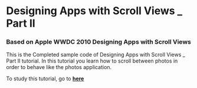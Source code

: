 # Designing Apps with Scroll Views _ Part II
### Based on Apple WWDC 2010 Designing Apps with Scroll Views

This is the Completed sample code of Designing Apps with Scroll Views _ Part II tutorial.
In this tutorial you learn how to scroll between photos in order to behave like the photos application.

To study this tutorial, go to **[here](https://medium.com/@ssamadgh/designing-apps-with-scroll-views-part-ii-page-scrolling-on-photos-948f78d2f683)**
